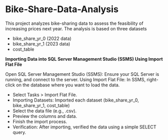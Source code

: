 # Bike-Share-Data-Analysis
This project analyzes bike-sharing data to assess the feasibility of increasing prices next year. The analysis is based on three datasets
- bike_share_yr_0 (2022 data)
- bike_share_yr_1 (2023 data)
- cost_table

**Importing Data into SQL Server Management Studio (SSMS) Using Import Flat File**

Open SQL Server Management Studio (SSMS): Ensure your SQL Server is running, and connect to the server.
Using Import Flat File: In SSMS, right-click on the database where you want to load the data.
- Select Tasks > Import Flat File.
- Importing Datasets: Imported each dataset (bike_share_yr_0, bike_share_yr_1, cost_table) 
- Select the data file (e.g., .csv).
- Preview the columns and data.
- Finish the import process.
- Verification: After importing, verified the data using a simple SELECT query.
